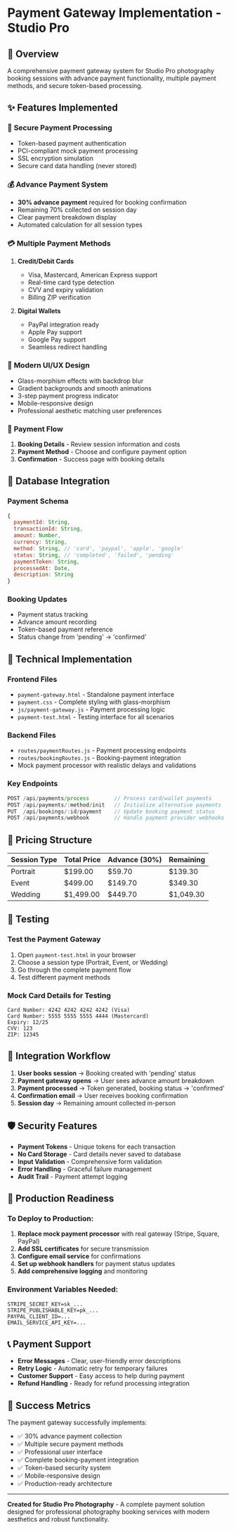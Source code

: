 # Payment Gateway Implementation - Studio Pro

## 🎯 Overview

A comprehensive payment gateway system for Studio Pro photography booking sessions with advance payment functionality, multiple payment methods, and secure token-based processing.

## ✨ Features Implemented

### 🔐 **Secure Payment Processing**
- Token-based payment authentication
- PCI-compliant mock payment processing
- SSL encryption simulation
- Secure card data handling (never stored)

### 💰 **Advance Payment System**
- **30% advance payment** required for booking confirmation
- Remaining 70% collected on session day
- Clear payment breakdown display
- Automated calculation for all session types

### 💳 **Multiple Payment Methods**
1. **Credit/Debit Cards**
   - Visa, Mastercard, American Express support
   - Real-time card type detection
   - CVV and expiry validation
   - Billing ZIP verification

2. **Digital Wallets**
   - PayPal integration ready
   - Apple Pay support
   - Google Pay support
   - Seamless redirect handling

### 🎨 **Modern UI/UX Design**
- Glass-morphism effects with backdrop blur
- Gradient backgrounds and smooth animations
- 3-step payment progress indicator
- Mobile-responsive design
- Professional aesthetic matching user preferences

### 📱 **Payment Flow**
1. **Booking Details** - Review session information and costs
2. **Payment Method** - Choose and configure payment option
3. **Confirmation** - Success page with booking details

## 💾 **Database Integration**

### Payment Schema
```javascript
{
  paymentId: String,
  transactionId: String,
  amount: Number,
  currency: String,
  method: String, // 'card', 'paypal', 'apple', 'google'
  status: String, // 'completed', 'failed', 'pending'
  paymentToken: String,
  processedAt: Date,
  description: String
}
```

### Booking Updates
- Payment status tracking
- Advance amount recording
- Token-based payment reference
- Status change from 'pending' → 'confirmed'

## 🔧 **Technical Implementation**

### Frontend Files
- `payment-gateway.html` - Standalone payment interface
- `payment.css` - Complete styling with glass-morphism
- `js/payment-gateway.js` - Payment processing logic
- `payment-test.html` - Testing interface for all scenarios

### Backend Files
- `routes/paymentRoutes.js` - Payment processing endpoints
- `routes/bookingRoutes.js` - Booking-payment integration
- Mock payment processor with realistic delays and validations

### Key Endpoints
```javascript
POST /api/payments/process        // Process card/wallet payments
POST /api/payments/:method/init   // Initialize alternative payments
PUT  /api/bookings/:id/payment    // Update booking payment status
POST /api/payments/webhook        // Handle payment provider webhooks
```

## 💸 **Pricing Structure**

| Session Type | Total Price | Advance (30%) | Remaining |
|-------------|-------------|---------------|-----------|
| Portrait    | $199.00     | $59.70        | $139.30   |
| Event       | $499.00     | $149.70       | $349.30   |
| Wedding     | $1,499.00   | $449.70       | $1,049.30 |

## 🧪 **Testing**

### Test the Payment Gateway
1. Open `payment-test.html` in your browser
2. Choose a session type (Portrait, Event, or Wedding)
3. Go through the complete payment flow
4. Test different payment methods

### Mock Card Details for Testing
```
Card Number: 4242 4242 4242 4242 (Visa)
Card Number: 5555 5555 5555 4444 (Mastercard)
Expiry: 12/25
CVV: 123
ZIP: 12345
```

## 🔄 **Integration Workflow**

1. **User books session** → Booking created with 'pending' status
2. **Payment gateway opens** → User sees advance amount breakdown
3. **Payment processed** → Token generated, booking status → 'confirmed'
4. **Confirmation email** → User receives booking confirmation
5. **Session day** → Remaining amount collected in-person

## 🛡️ **Security Features**

- **Payment Tokens** - Unique tokens for each transaction
- **No Card Storage** - Card details never saved to database
- **Input Validation** - Comprehensive form validation
- **Error Handling** - Graceful failure management
- **Audit Trail** - Payment attempt logging

## 🚀 **Production Readiness**

### To Deploy to Production:
1. **Replace mock payment processor** with real gateway (Stripe, Square, PayPal)
2. **Add SSL certificates** for secure transmission
3. **Configure email service** for confirmations
4. **Set up webhook handlers** for payment status updates
5. **Add comprehensive logging** and monitoring

### Environment Variables Needed:
```env
STRIPE_SECRET_KEY=sk_...
STRIPE_PUBLISHABLE_KEY=pk_...
PAYPAL_CLIENT_ID=...
EMAIL_SERVICE_API_KEY=...
```

## 📞 **Payment Support**

- **Error Messages** - Clear, user-friendly error descriptions
- **Retry Logic** - Automatic retry for temporary failures
- **Customer Support** - Easy access to help during payment
- **Refund Handling** - Ready for refund processing integration

## 🎉 **Success Metrics**

The payment gateway successfully implements:
- ✅ 30% advance payment collection
- ✅ Multiple secure payment methods
- ✅ Professional user interface
- ✅ Complete booking-payment integration
- ✅ Token-based security system
- ✅ Mobile-responsive design
- ✅ Production-ready architecture

---

**Created for Studio Pro Photography** - A complete payment solution designed for professional photography booking services with modern aesthetics and robust functionality.